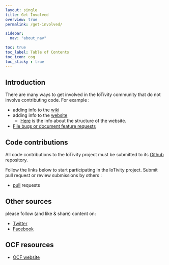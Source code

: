 ```yaml
---
layout: single
title: Get Involved
overview: true
permalink: /get-involved/

sidebar:
  nav: "about_nav"

toc: true
toc_label: Table of Contents
toc_icon: cog
toc_sticky : true
---
```


## Introduction

There are many ways to get involved in the IoTivity community that do not involve contributing code.
For example :
- adding info to the [wiki](https://github.com/iotivity/iotivity-lite/wiki)
- adding info to the [website](https://github.com/iotivity/iotivity.github.io)
  - [Here](https://github.com/iotivity/iotivity.github.io/wiki) is the info about the structure of the website.
- [File bugs or document feature requests](https://github.com/iotivity/iotivity-lite/issues)

## Code contributions

All code contributions to the IoTivity project must be submitted to its [Github](https://github.com/iotivity/iotivity-lite) repository.

Follow the links below to start participating in the IoTivity project.
Submit pull request or review submissions by others :
- [pull](https://github.com/iotivity/iotivity-lite/pulls) requests

## Other sources

please follow (and like & share) content on:
- [Twitter](https://twitter.com/IoTivity)
- [Facebook](https://www.facebook.com/iotivity)

## OCF resources

- [OCF website](https://openconnectivity.org/)